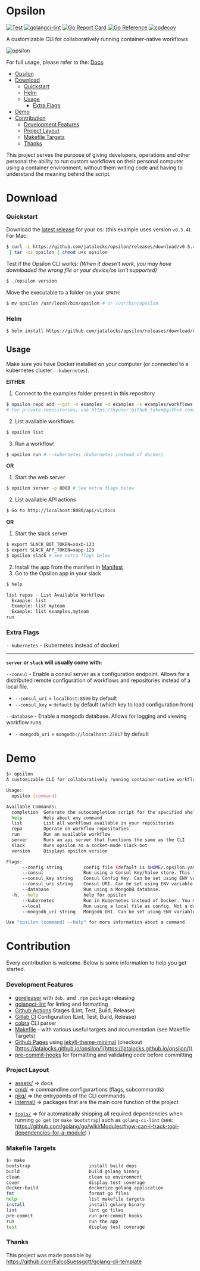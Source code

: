 # Opsilon
[![Test](https://github.com/jatalocks/opsilon/actions/workflows/test.yml/badge.svg)](https://github.com/jatalocks/opsilon/actions/workflows/test.yml) [![golangci-lint](https://github.com/jatalocks/opsilon/actions/workflows/lint.yml/badge.svg)](https://github.com/jatalocks/opsilon/actions/workflows/lint.yml) [![Go Report Card](https://goreportcard.com/badge/github.com/jatalocks/opsilon)](https://goreportcard.com/report/github.com/jatalocks/opsilon) [![Go Reference](https://pkg.go.dev/badge/github.com/jatalocks/opsilon.svg)](https://pkg.go.dev/github.com/jatalocks/opsilon) [![codecov](https://codecov.io/gh/jatalocks/opsilon/branch/main/graph/badge.svg?token=Y5K4SID71F)](https://codecov.io/gh/jatalocks/opsilon)

A customizable CLI for collaboratively running container-native workflows

![opsilon](https://user-images.githubusercontent.com/99724952/202414217-49f6a1f3-584d-4a6d-8fae-e92e888e1b86.svg)

For full usage, please refer to the: [Docs](/assets/doc.md).

<!--ts-->
- [Opsilon](#opsilon)
- [Download](#download)
    - [Quickstart](#quickstart)
    - [Helm](#helm)
  - [Usage](#usage)
    - [Extra Flags](#extra-flags)
- [Demo](#demo)
- [Contribution](#contribution)
    - [Development Features](#development-features)
    - [Project Layout](#project-layout)
    - [Makefile Targets](#makefile-targets)
    - [Thanks](#thanks)
<!--te-->



This project serves the purpose of giving developers, operations and other personal the ability to run custom workflows on their personal computer using a container environment, without them writing code and having to understand the meaning behind the script.
# Download
### Quickstart

Download the [latest release](https://github.com/jatalocks/opsilon/releases/latest) for your os: (this example uses version `v0.5.4`).
For Mac:
```bash
$ curl -L https://github.com/jatalocks/opsilon/releases/download/v0.5.4-alpha/opsilon_0.5.4-alpha_Darwin_x86_64.tar.gz \
 | tar -xz opsilon | chmod u+x opsilon
```
Test if the Opsilon CLI works: *(When it doesn't work, you may have downloaded the wrong file or your device/os isn't supported)*

```bash
$ ./opsilon version
```

Move the executable to a folder on your `$PATH`:

```bash
$ mv opsilon /usr/local/bin/opsilon # or /usr/bin/opsilon
```

### Helm

```bash
$ helm install https://github.com/jatalocks/opsilon/releases/download/opsilon-0.4.2-helm/opsilon-0.4.2-helm.tgz
```
## Usage
Make sure you have Docker installed on your computer (or connected to a kubernetes cluster `--kubernetes`).

 **EITHER**
1. Connect to the examples folder present in this repository
```sh
$ opsilon repo add --git -n examples -d examples -s examples/workflows -p https://github.com/jatalocks/opsilon.git -b main
# For private repositories, use https://myuser:github_token@github.com/myprivateorg/>myprivaterepo.git
```
2. List available workflows
```sh
$ opsilon list
```
3. Run a workflow!
```sh
$ opsilon run # --kubernetes (kubernetes instead of docker)
```
 **OR**
1. Start the web server
```sh
$ opsilon server -p 8080 # See extra flags below
```
2. List available API actions
```sh
$ Go to http://localhost:8080/api/v1/docs
```
 **OR**
1. Start the slack server
```sh
$ export SLACK_BOT_TOKEN=xoxb-123
$ export SLACK_APP_TOKEN=xapp-123
$ opsilon slack # See extra flags below
```
2. Install the app from the manifest in [Manifest](/assets/manifest.yaml)
3. Go to the Opsilon app in your slack
```sh
$ help

list repos - List Available Workflows
  Example: list
  Example: list myteam
  Example: list examples,myteam
run
```

### Extra Flags
`--kubernetes` - (kubernetes instead of docker)
___

**`server` or `slack` will usually come with:**

`--consul`  - Enable a consul server as a configuration endpoint. Allows for a distributed remote configuration of workflows and repositories instead of a local file.
   - `--consul_uri` = `localhost:8500` by default
   - `--consul_key` = `default` by default (which key to load configuration from)
  
`--database`  - Enable a mongodb database. Allows for logging and viewing workflow runs.
   - `--mongodb_uri` = `mongodb://localhost:27017` by default
# Demo

```sh
$> opsilon
A customizable CLI for collaboratively running container-native workflows

Usage:
  opsilon [command]

Available Commands:
  completion  Generate the autocompletion script for the specified shell
  help        Help about any command
  list        List all workflows available in your repositories
  repo        Operate on workflow repositories
  run         Run an available workflow
  server      Runs an api server that functions the same as the CLI
  slack       Runs opsilon as a socket-mode slack bot
  version     Displays opsilon version

Flags:
      --config string        config file (default is $HOME/.opsilon.yaml)
      --consul               Run using a Consul Key/Value store. This is for distributed installation.
      --consul_key string    Consul Config Key. Can be set using ENV variable. (default "default")
      --consul_uri string    Consul URI. Can be set using ENV variable. (default "localhost:8500")
      --database             Run using a MongoDB database.
  -h, --help                 help for opsilon
      --kubernetes           Run in Kubernetes instead of Docker. You must be connected to a Kubernetes Context
      --local                Run using a local file as config. Not a database. True for CLI. (default true)
      --mongodb_uri string   Mongodb URI. Can be set using ENV variable. (default "mongodb://localhost:27017")

Use "opsilon [command] --help" for more information about a command.
```

# Contribution
Every contribution is welcome. Below is some information to help you get started.

### Development Features
- [goreleaser](https://goreleaser.com/) with `deb.` and `.rpm` package releasing
- [golangci-lint](https://golangci-lint.run/) for linting and formatting
- [Github Actions](.github/worflows) Stages (Lint, Test, Build, Release)
- [Gitlab CI](.gitlab-ci.yml) Configuration (Lint, Test, Build, Release)
- [cobra](https://cobra.dev/) CLI parser
- [Makefile](Makefile) - with various useful targets and documentation (see Makefile Targets)
- [Github Pages](_config.yml) using [jekyll-theme-minimal](https://github.com/pages-themes/minimal) (checkout [https://jatalocks.github.io/opsilon/](https://jatalocks.github.io/opsilon/))
- [pre-commit-hooks](https://pre-commit.com/) for formatting and validating code before committing

### Project Layout
* [assets/](https://pkg.go.dev/github.com/jatalocks/opsilon/assets) => docs
* [cmd/](https://pkg.go.dev/github.com/jatalocks/opsilon/cmd)  => commandline configurartions (flags, subcommands)
* [pkg/](https://pkg.go.dev/github.com/jatalocks/opsilon/pkg)  => the entrypoints of the CLI commands
* [internal/](https://pkg.go.dev/github.com/jatalocks/opsilon/pkg)  => packages that are the main core function of the project
- [`tools/`](tools/) => for automatically shipping all required dependencies when running `go get` (or `make bootstrap`) such as `golang-ci-lint` (see: https://github.com/golang/go/wiki/Modules#how-can-i-track-tool-dependencies-for-a-module)
)

### Makefile Targets
```sh
$> make
bootstrap                      install build deps
build                          build golang binary
clean                          clean up environment
cover                          display test coverage
docker-build                   dockerize golang application
fmt                            format go files
help                           list makefile targets
install                        install golang binary
lint                           lint go files
pre-commit                     run pre-commit hooks
run                            run the app
test                           display test coverage
```

### Thanks

This project was made possible by https://github.com/FalcoSuessgott/golang-cli-template
